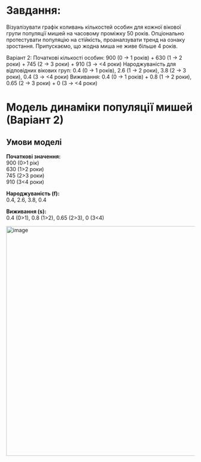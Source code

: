 # Завдання:

Візуалізувати графік коливань кількостей особин для кожної вікової групи популяції мишей на часовому проміжку 50 років. Опціонально протестувати популяцію на стійкість, проаналзувати тренд на ознаку зростання.
Припускаємо, що жодна миша не живе більше 4 років.

Варіант 2:
Початкові кількості особин: 900 (0 -> 1 років) + 630 (1 -> 2 роки) + 745 (2 -> 3 роки) + 910 (3 -> <4 роки)
Народжуваність для відповідних вікових груп: 0.4 (0 -> 1 років),  2.6 (1 -> 2 роки), 3.8 (2 -> 3 роки), 0.4 (3 -> <4 роки)
Виживання: 0.4 (0 -> 1 років) + 0.8 (1 -> 2 роки),  0.65 (2 -> 3 роки) + 0 (3 -> <4 роки)

# Модель динаміки популяції мишей (Варіант 2)

## Умови моделі
 **Початкові значення:**  
   900 (0>1 рік)  
   630 (1>2 роки)  
   745 (2>3 роки)  
   910 (3<4 роки)  

 **Народжуваність (f):**  
   0.4, 2.6, 3.8, 0.4  

 **Виживання (s):**  
   0.4 (0>1), 0.8 (1>2), 0.65 (2>3), 0 (3<4)  

<img width="988" height="614" alt="image" src="https://github.com/user-attachments/assets/b33eacca-4b48-4399-9ca9-5b2abe6c983a" />
